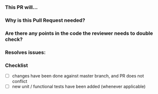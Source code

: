 ### This PR will...

### Why is this Pull Request needed?

### Are there any points in the code the reviewer needs to double check?

### Resolves issues:

### Checklist

<!-- Replace [ ] with [x] to check off the list -->

- [ ] changes have been done against master branch, and PR does not conflict
- [ ] new unit / functional tests have been added (whenever applicable)

